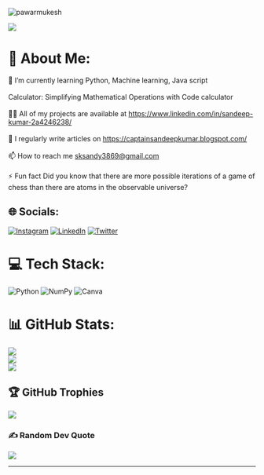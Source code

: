 <p align="left"> <img src="https://komarev.com/ghpvc/?username=pawarmukesh&label=Profile%20views&color=0e75b6&style=flat" alt="pawarmukesh" /> </p>

[![](https://visitcount.itsvg.in/api?id=sandeepkumar3869&icon=0&color=0)](https://visitcount.itsvg.in)

# 💫 About Me:
🌱 I’m currently learning Python, Machine learning, Java script<br><br>Calculator: Simplifying Mathematical Operations with Code calculator<br><br>👨‍💻 All of my projects are available at https://www.linkedin.com/in/sandeep-kumar-2a4246238/<br><br>📝 I regularly write articles on https://captainsandeepkumar.blogspot.com/<br><br>📫 How to reach me sksandy3869@gmail.com<br><br>⚡ Fun fact Did you know that there are more possible iterations of a game of chess than there are atoms in the observable universe?


## 🌐 Socials:
[![Instagram](https://img.shields.io/badge/Instagram-%23E4405F.svg?logo=Instagram&logoColor=white)](https://instagram.com/sandeepkumar__._) [![LinkedIn](https://img.shields.io/badge/LinkedIn-%230077B5.svg?logo=linkedin&logoColor=white)](https://linkedin.com/in/sandeep-kumar-2a4246238/) [![Twitter](https://img.shields.io/badge/Twitter-%231DA1F2.svg?logo=Twitter&logoColor=white)](https://twitter.com/@sandeep92419369) 

# 💻 Tech Stack:
![Python](https://img.shields.io/badge/python-3670A0?style=for-the-badge&logo=python&logoColor=ffdd54) ![NumPy](https://img.shields.io/badge/numpy-%23013243.svg?style=for-the-badge&logo=numpy&logoColor=white) ![Canva](https://img.shields.io/badge/Canva-%2300C4CC.svg?style=for-the-badge&logo=Canva&logoColor=white)
# 📊 GitHub Stats:
![](https://github-readme-stats.vercel.app/api?username=sandeepkumar3869&theme=dark&hide_border=false&include_all_commits=true&count_private=true)<br/>
![](https://github-readme-streak-stats.herokuapp.com/?user=sandeepkumar3869&theme=dark&hide_border=false)<br/>
![](https://github-readme-stats.vercel.app/api/top-langs/?username=sandeepkumar3869&theme=dark&hide_border=false&include_all_commits=true&count_private=true&layout=compact)

## 🏆 GitHub Trophies
![](https://github-profile-trophy.vercel.app/?username=sandeepkumar3869&theme=juicyfresh&no-frame=true&no-bg=false&margin-w=4)

### ✍️ Random Dev Quote
![](https://quotes-github-readme.vercel.app/api?type=horizontal&theme=radical)

---

<!-- Proudly created with GPRM ( https://gprm.itsvg.in ) -->
